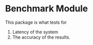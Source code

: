 # Benchmark Module
This package is what tests for

1. Latency of the system
2. The accuracy of the results.
